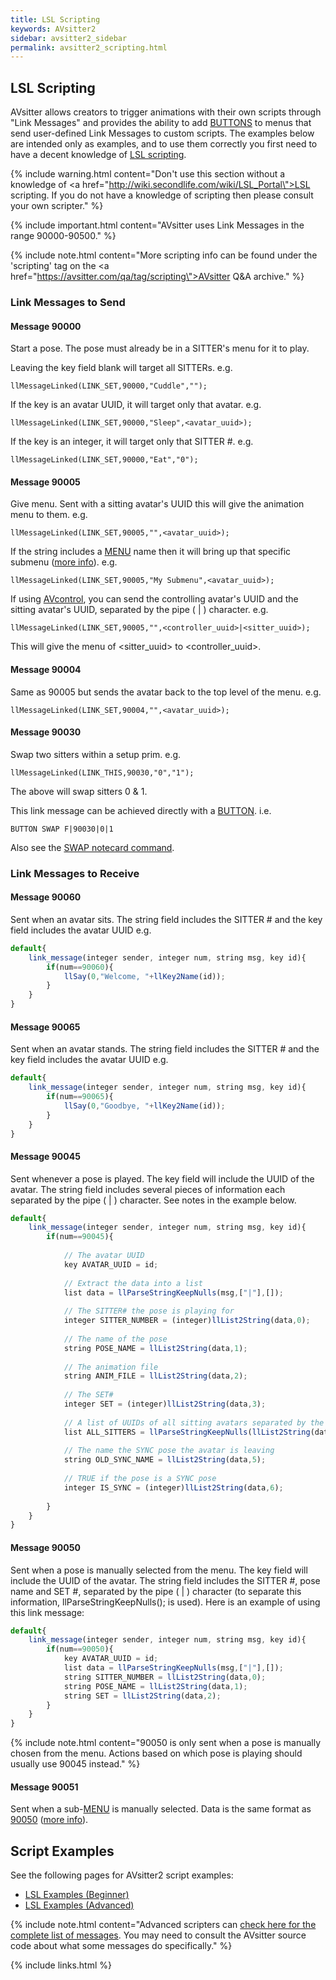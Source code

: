```yaml
---
title: LSL Scripting
keywords: AVsitter2
sidebar: avsitter2_sidebar
permalink: avsitter2_scripting.html
---
```


## LSL Scripting

AVsitter allows creators to trigger animations with their own scripts through "Link Messages" and provides the ability to add <a href="/avsitter2_avpos.html#button">BUTTONS</a> to menus that send user-defined Link Messages to custom scripts. The examples below are intended only as examples, and to use them correctly you first need to have a decent knowledge of <a href="http://wiki.secondlife.com/wiki/LSL_Portal">LSL scripting</a>.

{% include warning.html content="Don't use this section without a knowledge of <a href=\"http://wiki.secondlife.com/wiki/LSL_Portal\">LSL scripting</a>. If you do not have a knowledge of scripting then please consult your own scripter." %}

{% include important.html content="AVsitter uses Link Messages in the range 90000-90500." %}

{% include note.html content="More scripting info can be found under the 'scripting' tag on the <a href=\"https://avsitter.com/qa/tag/scripting\">AVsitter Q&A</a> archive." %}

### Link Messages to Send

#### Message 90000

Start a pose. The pose must already be in a SITTER's menu for it to play.

Leaving the key field blank will target all SITTERs. e.g.

	llMessageLinked(LINK_SET,90000,"Cuddle","");

If the key is an avatar UUID, it will target only that avatar. e.g.

	llMessageLinked(LINK_SET,90000,"Sleep",<avatar_uuid>);

If the key is an integer, it will target only that SITTER #. e.g.

	llMessageLinked(LINK_SET,90000,"Eat","0");

#### Message 90005

Give menu. Sent with a sitting avatar's UUID this will give the animation menu to them. e.g.

	llMessageLinked(LINK_SET,90005,"",<avatar_uuid>);

If the string includes a <a href="/avsitter2_avpos.html#menu">MENU</a> name then it will bring up that specific submenu (<a href="//avsitter.com/qa/761">more info</a>). e.g.

	llMessageLinked(LINK_SET,90005,"My Submenu",<avatar_uuid>);

If using <a href="/avsitter2_control.html">AVcontrol</a>, you can send the controlling avatar's UUID and the sitting avatar's UUID, separated by the pipe ( &#124; ) character. e.g.

	llMessageLinked(LINK_SET,90005,"",<controller_uuid>|<sitter_uuid>);

This will give the menu of &lt;sitter_uuid&gt; to &lt;controller_uuid&gt;.

#### Message 90004

Same as 90005 but sends the avatar back to the top level of the menu. e.g.

	llMessageLinked(LINK_SET,90004,"",<avatar_uuid>);

#### Message 90030

Swap two sitters within a setup prim. e.g.
	
	llMessageLinked(LINK_THIS,90030,"0","1");

The above will swap sitters 0 & 1.

This link message can be achieved directly with a <a href="/avsitter2_avpos.html#button">BUTTON</a>. i.e.

	BUTTON SWAP F|90030|0|1

Also see the <a href="/avsitter2_avpos.html#swap">SWAP notecard command</a>.

### Link Messages to Receive

#### Message 90060

Sent when an avatar sits. The string field includes the SITTER # and the key field includes the avatar UUID e.g.

```js
default{
	link_message(integer sender, integer num, string msg, key id){
		if(num==90060){
			llSay(0,"Welcome, "+llKey2Name(id));
		}
	}
}
```

#### Message 90065

Sent when an avatar stands. The string field includes the SITTER # and the key field includes the avatar UUID e.g.

```js
default{
	link_message(integer sender, integer num, string msg, key id){
		if(num==90065){
			llSay(0,"Goodbye, "+llKey2Name(id));
		}
	}
}
```

#### Message 90045

Sent whenever a pose is played. The key field will include the UUID of the avatar. The string field includes several pieces of information each separated by the pipe ( &#124; ) character. See notes in the example below.

```js
default{
	link_message(integer sender, integer num, string msg, key id){
		if(num==90045){
			
			// The avatar UUID
			key AVATAR_UUID = id;
			
			// Extract the data into a list
			list data = llParseStringKeepNulls(msg,["|"],[]);
			
			// The SITTER# the pose is playing for
			integer SITTER_NUMBER = (integer)llList2String(data,0);
			
			// The name of the pose
			string POSE_NAME = llList2String(data,1);
			
			// The animation file
			string ANIM_FILE = llList2String(data,2);
			
			// The SET#
			integer SET = (integer)llList2String(data,3);
			
			// A list of UUIDs of all sitting avatars separated by the ( @ ) character
			list ALL_SITTERS = llParseStringKeepNulls(llList2String(data,4),["@"],[]);
			
			// The name the SYNC pose the avatar is leaving 
			string OLD_SYNC_NAME = llList2String(data,5);
			
			// TRUE if the pose is a SYNC pose
			integer IS_SYNC = (integer)llList2String(data,6);
			
		}
	}
}
```

#### Message 90050

Sent when a pose is manually selected from the menu. The key field will include the UUID of the avatar. The string field includes the SITTER #, pose name and SET #, separated by the pipe ( &#124; ) character (to separate this information, llParseStringKeepNulls(); is used). Here is an example of using this link message:

```js
default{
	link_message(integer sender, integer num, string msg, key id){
		if(num==90050){
			key AVATAR_UUID = id;
			list data = llParseStringKeepNulls(msg,["|"],[]);
			string SITTER_NUMBER = llList2String(data,0);
			string POSE_NAME = llList2String(data,1);
			string SET = llList2String(data,2);
		}
	}
}
```
{% include note.html content="90050 is only sent when a pose is manually chosen from the menu. Actions based on which pose is playing should usually use 90045 instead." %}

#### Message 90051

Sent when a sub-<a href="/avsitter2_avpos.html#menu">MENU</a> is manually selected. Data is the same format as <a href="/avsitter2_scripting.html#message-90050">90050</a> (<a href="//avsitter.com/qa/760/">more info</a>).

## Script Examples

See the following pages for AVsitter2 script examples:

- [LSL Examples (Beginner)](avsitter2_lsl_examples_beginner.html) 
- [LSL Examples (Advanced)](avsitter2_lsl_examples_advanced.html)

{% include note.html content="Advanced scripters can [check here for the complete list of messages](https://github.com/AVsitter/AVsitter/blob/master/AVsitter2/avsitter2_link_message_reference.md). You may need to consult the AVsitter source code about what some messages do specifically." %}

{% include links.html %}
